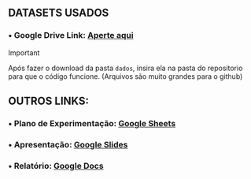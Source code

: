 ## DATASETS USADOS
### • Google Drive Link: [Aperte aqui](https://drive.google.com/drive/folders/1JaNwzeNQ0c59VS2QRy4HxNIJfVmpLn5W?usp=sharing)

> [!IMPORTANT]  
> Após fazer o download da pasta `dados`, insira ela na pasta do repositorio para que o código funcione. (Arquivos são muito grandes para o github)

## OUTROS LINKS:
### • Plano de Experimentação: [Google Sheets](https://docs.google.com/spreadsheets/d/17m-Qkn_GFMggqBFqd61XXF9dBSoLJZ6ctAoKMS28FWE/edit?usp=sharing)
### • Apresentação: [Google Slides](https://docs.google.com/presentation/d/1t9RpHrNbJ4HCsLZBU2KBIEyCYqO7sIInVDoldKlm91U/edit?usp=sharing)
### • Relatório: [Google Docs](https://docs.google.com/document/d/1e-z0-UGbend23pf1AuxuKYiDCl6DtmDf/edit?usp=sharing&ouid=109585132965048608212&rtpof=true&sd=true)
